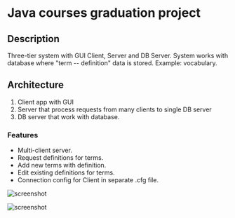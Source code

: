 # Java courses graduation project #

## Description ##
Three-tier system with GUI Client, Server and DB Server.
System works with database where "term -- definition" data is stored. Example: vocabulary. 

## Architecture ##
1. Client app with GUI
2. Server that process requests from many clients to single DB server
3. DB server that work with database.

### Features ###
* Multi-client server.
* Request definitions for terms.
* Add new terms with definition.
* Edit existing definitions for terms.
* Connection config for Client in separate .cfg file.

![screenshot][screen1]

![screenshot][screen2]

[screen1]: https://github.com/AndrewBaliushin/Graduation-project/tree/master/screen1.jpg?raw=true "Screenshot 1"
[screen2]: https://github.com/AndrewBaliushin/Graduation-project/tree/master/screen2.jpg?raw=true "Screenshot 2"
